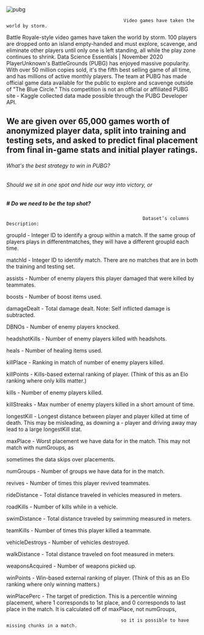 ![pubg](https://user-images.githubusercontent.com/65906934/99274427-54cabe80-2850-11eb-9c5d-8fff11540a40.jpg)
                                                                                           
                                               
                                               Video games have taken the world by storm.

Battle Royale-style video games have taken the world by storm. 100 players are dropped onto an island empty-handed and must explore, scavenge, and eliminate other players until only one is left standing, all
while the play zone continues to shrink. Data Science Essentials | November 2020 PlayerUnknown's BattleGrounds (PUBG) has enjoyed massive popularity. With over 50 million copies sold, it's the fifth best selling game of all time, and has millions of active monthly players.
The team at PUBG has made official game data available for the public to explore and scavenge outside of "The Blue Circle." 
This competition is not an official or affiliated PUBG site - Kaggle collected data made possible through the PUBG Developer API.
## We are given over 65,000 games worth of anonymized player data, split into training and testing sets, and asked to predict final placement from final in-game stats and initial player ratings. 
###### What's the best strategy to win in PUBG? 
###### Should we sit in one spot and hide our way into victory, or 
##### # Do we need to be the top shot?


                                                      Dataset’s columns Description:

groupId - Integer ID to identify a group within a match. If the same group of players plays in differentmatches, they will have a different groupId each time.

matchId - Integer ID to identify match. There are no matches that are in both the training and testing set.

assists - Number of enemy players this player damaged that were killed by teammates.

boosts - Number of boost items used.

damageDealt - Total damage dealt. Note: Self inflicted damage is subtracted.

DBNOs - Number of enemy players knocked.

headshotKills - Number of enemy players killed with headshots.

heals - Number of healing items used.

killPlace - Ranking in match of number of enemy players killed.

killPoints - Kills-based external ranking of player. (Think of this as an Elo ranking where only kills matter.)

kills - Number of enemy players killed.

killStreaks - Max number of enemy players killed in a short amount of time.

longestKill - Longest distance between player and player killed at time of death. This may be misleading,
as downing a - player and driving away may lead to a large longestKill stat.

maxPlace - Worst placement we have data for in the match. This may not match with numGroups, as

sometimes the data skips over placements.

numGroups - Number of groups we have data for in the match.

revives - Number of times this player revived teammates.

rideDistance - Total distance traveled in vehicles measured in meters.

roadKills - Number of kills while in a vehicle.

swimDistance - Total distance traveled by swimming measured in meters.

teamKills - Number of times this player killed a teammate.

vehicleDestroys - Number of vehicles destroyed.

walkDistance - Total distance traveled on foot measured in meters.

weaponsAcquired - Number of weapons picked up.

winPoints - Win-based external ranking of player. (Think of this as an Elo ranking where only winning
matters.)

winPlacePerc - The target of prediction. This is a percentile winning placement, where 1 corresponds to
1st place, and 0 corresponds to last place in the match. It is calculated off of maxPlace, not numGroups,
                                              
                                              so it is possible to have missing chunks in a match.
